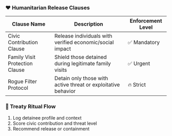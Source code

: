 ### ❤️ Humanitarian Release Clauses
| Clause Name                     | Description                                                   | Enforcement Level |
|--------------------------------|---------------------------------------------------------------|--------------------|
| Civic Contribution Clause       | Release individuals with verified economic/social impact     | ✅ Mandatory  
| Family Visit Protection Clause  | Shield those detained during legitimate family visits         | ✅ Urgent  
| Rogue Filter Protocol           | Detain only those with active threat or exploitative behavior | 🔥 Strict  

### 🔄 Treaty Ritual Flow
1. Log detainee profile and context  
2. Score civic contribution and threat level  
3. Recommend release or containment
